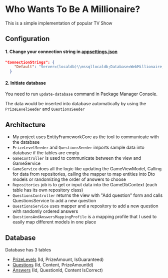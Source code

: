 # Who Wants To Be A Millionaire?
This is a simple implementation of popular TV Show

## Configuration
#### 1. Change your connection string in [appsettings.json](appsettings.json)
```json
"ConnectionStrings": {
    "Default": "Server=(localdb)\\mssqllocaldb;Database=WebMillionaire;Trusted_Connection=True;"
  }
```

#### 2. Initiate database
You need to run `update-database` command in Package Manager Console.

The data would be inserted into database automatically by using the `PrizeLevelSeeder` and `QuestionsSeeder`

## Architecture
- My project uses EntityFrameworkCore as the tool to communicate with the database
- `PrizeLevelSeeder` and `QuestionsSeeder` imports sample data into database if the tables are empty
- `GameController` is used to communicate between the view and GameService
- `GameService` does all the logic like updating the GameViewModel, Calling for data from repositories, calling the mapper to map entities into Dto models or randomizing the order of answers to choose
- `Repositories` job is to get or input data into the GameDbContext (each table has its own repository class)
- `QuestionsController` returns the view with "Add question" form and calls QuestionsService to add a new question
- `QuestionsService` uses mapper and a repository to add a new question with randomly ordered answers
- `QuestionsAndAnswersMappingProfile` is a mapping profile that I used to easily map different models in one place

## Database
Database has 3 tables
- [PrizeLevels](Entities/PrizeLevel.cs) (Id, PrizeAmount, IsGuaranteed)
- [Questions](Entities/Question.cs) (Id, Content, PrizeAmountId)
- [Answers](Entities/Answer.cs) (Id, QuestionId, Content IsCorrect)
